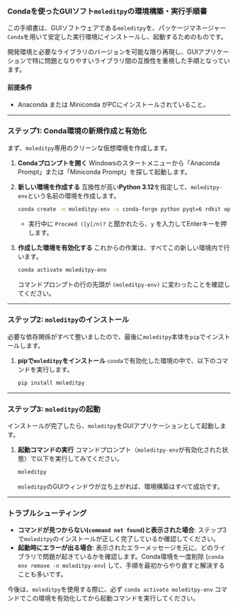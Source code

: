 ### Condaを使ったGUIソフト`moleditpy`の環境構築・実行手順書

この手順書は、GUIソフトウェアである`moleditpy`を、パッケージマネージャー`Conda`を用いて安定した実行環境にインストールし、起動するためのものです。

開発環境と必要なライブラリのバージョンを可能な限り再現し、GUIアプリケーションで特に問題となりやすいライブラリ間の互換性を重視した手順となっています。

#### 前提条件

  * Anaconda または Miniconda がPCにインストールされていること。

-----

### ステップ1: Conda環境の新規作成と有効化

まず、`moleditpy`専用のクリーンな仮想環境を作成します。

1.  **Condaプロンプトを開く**
    Windowsのスタートメニューから「Anaconda Prompt」または「Miniconda Prompt」を探して起動します。

2.  **新しい環境を作成する**
    互換性が高い**Python 3.12**を指定して、`moleditpy-env`という名前の環境を作成します。

    ```bash
    conda create -n moleditpy-env -c conda-forge python pyqt=6 rdkit openbabel pyvista matplotlib numpy pyvistaqt
    ```

      * 実行中に `Proceed ([y]/n)?` と聞かれたら、`y` を入力してEnterキーを押します。

3.  **作成した環境を有効化する**
    これからの作業は、すべてこの新しい環境内で行います。

    ```bash
    conda activate moleditpy-env
    ```

    コマンドプロンプトの行の先頭が `(moleditpy-env)` に変わったことを確認してください。

-----


### ステップ2: `moleditpy`のインストール

必要な依存関係がすべて整いましたので、最後に`moleditpy`本体を`pip`でインストールします。

1.  **pipで`moleditpy`をインストール**
    `conda`で有効化した環境の中で、以下のコマンドを実行します。

    ```bash
    pip install moleditpy
    ```

-----

### ステップ3: `moleditpy`の起動

インストールが完了したら、`moleditpy`をGUIアプリケーションとして起動します。

1.  **起動コマンドの実行**
    コマンドプロンプト（`moleditpy-env`が有効化された状態）で以下を実行してみてください。

    ```bash
    moleditpy
    ```

    `moleditpy`のGUIウィンドウが立ち上がれば、環境構築はすべて成功です。


-----

### トラブルシューティング

  * **コマンドが見つからない(`command not found`)と表示された場合**: ステップ3で`moleditpy`のインストールが正しく完了しているか確認してください。
  * **起動時にエラーが出る場合**: 表示されたエラーメッセージを元に、どのライブラリで問題が起きているかを確認します。Conda環境を一度削除 (`conda env remove -n moleditpy-env`) して、手順を最初からやり直すと解決することも多いです。

今後は、`moleditpy`を使用する際に、必ず `conda activate moleditpy-env` コマンドでこの環境を有効化してから起動コマンドを実行してください。
